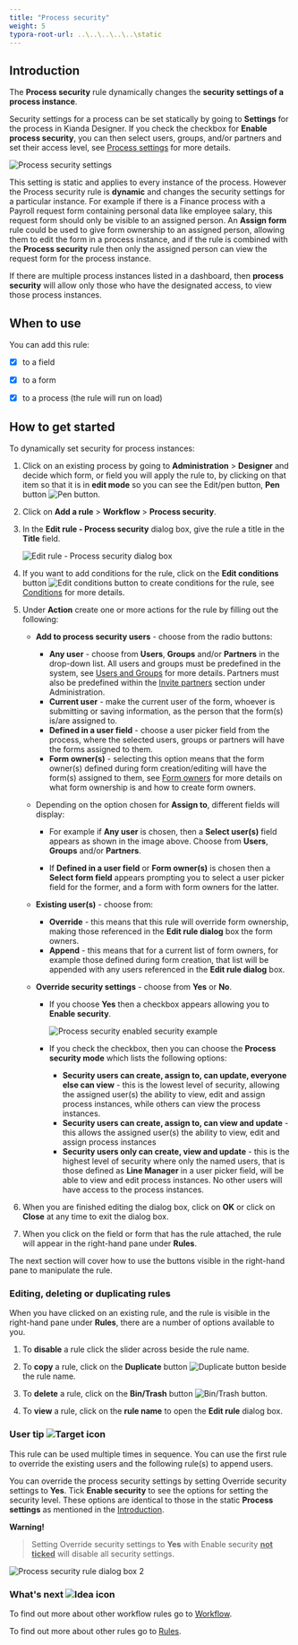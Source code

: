 ```yaml
---
title: "Process security"
weight: 5
typora-root-url: ..\..\..\..\..\static
---
```


## Introduction ##

The **Process security** rule dynamically changes the **security settings of a process instance**. 

Security settings for a process can be set statically by going to **Settings** for the process in Kianda Designer.  If you check the checkbox for **Enable process security**, you can then select users, groups, and/or partners and set their access level, see [Process settings](/docs/platform/application-designer/process/settings/) for more details.

![Process security settings](/images/process-security-settings.jpg)

This setting is static and applies to every instance of the process.  However the Process security rule is **dynamic** and changes the security settings for a particular instance. For example if there is a Finance process with a Payroll request form containing personal data like employee salary, this request form  should only be visible to an assigned person. An **Assign form** rule could be used to give form ownership to an assigned person, allowing them to edit the form in a process instance, and if the rule is combined with the **Process security** rule then only the assigned person can view the request form for the process instance. 

If there are multiple process instances listed in a dashboard, then **process security** will allow only those who have the designated access, to view those process instances. 



## When to use 

You can add this rule:
- [x] to a field
- [x] to a form 
- [x] to a process (the rule will run on load)



## How to get started

To dynamically set security for process instances:

1. Click on an existing process by going to **Administration** > **Designer** and decide which form, or field you will apply the rule to, by clicking on that item so that it is in **edit mode** so you can see the Edit/pen button,  **Pen** button ![Pen button](/images/penicon.png).

2. Click on **Add a rule** > **Workflow** > **Process security**. 

3. In the **Edit rule - Process security** dialog box, give the rule a title in the **Title** field.

   ![Edit rule - Process security dialog box](/images/process-security-rule.jpg)

4. If you want to add conditions for the rule, click on the **Edit conditions** button ![Edit conditions button](/images/editconditions.png) to create conditions for the rule, see [Conditions](/docs/platform/rules/general/add-conditions/) for more details.

5. Under **Action** create one or more actions for the rule by filling out the following:

   - **Add to process security users** - choose from the radio buttons:
     - **Any user** - choose from **Users**, **Groups** and/or **Partners** in the drop-down list. All users and groups must be predefined in the system, see [Users and Groups](/docs/platform/administration/users/) for more details. Partners must also be predefined within the [Invite partners](/docs/platform/administration/b2b-portals/) section under Administration.
     - **Current user** - make the current user of the form, whoever is submitting or saving information, as the person that the form(s) is/are assigned to.
     - **Defined in a user field** - choose a user picker field from the process, where the selected users, groups or partners will have the forms assigned to them. 
     - **Form owner(s)** - selecting this option means that the form owner(s) defined during form creation/editing will have the form(s) assigned to them, see [Form owners](/docs/platform/application-designer/forms/form-owners/) for more details on what form ownership is and how to create form owners.
   - Depending on the option chosen for **Assign to**, different fields will display: 
     - For example if **Any user** is chosen, then a **Select user(s)** field appears as shown in the image above. Choose from **Users**, **Groups** and/or **Partners**.

     - If **Defined in a user field** or **Form owner(s)** is chosen then a **Select form field** appears prompting you to select a user picker field for the former, and a form with form owners for the latter.  

   - **Existing user(s)** - choose from:
     -  **Override** - this means that this rule will override form ownership, making those referenced in the **Edit rule dialog** box the form owners.
     -  **Append** - this means that for a current list of form owners, for example those defined during form creation, that list will be appended with any users referenced in the **Edit rule dialog** box. 
   
   - **Override security settings** - choose from **Yes** or **No**.
   
     - If you choose **Yes** then a checkbox appears allowing you to **Enable security**. 
   
       ![Process security enabled security example](/images/process-security-rule-enabled.jpg)
   
     - If you check the checkbox, then you can choose the **Process security mode** which lists the following options:
   
       -  **Security users can create, assign to, can update, everyone else can view** - this is the lowest level of security, allowing the assigned user(s) the ability to view, edit and assign process instances, while others can view the process instances.
       -  **Security users can create, assign to, can view and update** - this allows the assigned user(s) the ability to view, edit and assign process instances
       -  **Security users only can create, view and update** - this is the highest level of security where only the named users, that is those defined as **Line Manager** in a user picker field, will be able to view and edit process instances. No other users will have access to the process instances.

6. When you are finished editing the dialog box, click on **OK** or click on **Close** at any time to exit the dialog box.

8. When you click on the field or form that has the rule attached, the rule will appear in the right-hand pane under **Rules**. 

The next section will cover how to use the buttons visible in the right-hand pane to manipulate the rule.



### Editing, deleting or duplicating rules

When you have clicked on an existing rule, and the rule is visible in the right-hand pane under **Rules**, there are a number of options available to you.

1. To **disable** a rule click the slider across beside the rule name. 

2. To **copy** a rule, click on the **Duplicate** button ![Duplicate button](/images/duplicate-button.jpg) beside the rule name. 

3. To **delete** a rule, click on the **Bin/Trash** button ![Bin/Trash button](/images/bin.png).

4. To **view** a rule, click on the **rule name** to open the **Edit rule** dialog box.





### User tip ![Target icon](/images/05.png) ###

This rule can be used multiple times in sequence.  You can use the first rule to override the existing users and the following rule(s) to append users.

You can override the process security settings by setting Override security settings to **Yes**. Tick **Enable security** to see the options for setting the security level.  These options are identical to those in the static **Process settings** as mentioned in the [Introduction](#introduction).

**Warning!**
>
> Setting Override security settings to **Yes** with Enable security **<u>not ticked</u>** will disable all security settings.

![Process security rule dialog box 2](/images/override-security-settings.jpg)

### What's next  ![Idea icon](/images/18.png) ###

To find out more about other workflow rules go to [Workflow](/docs/platform/rules/workflow/).

To find out more about other rules go to [Rules](/docs/platform/rules/).